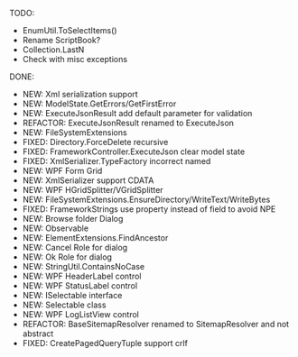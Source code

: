 TODO:
* EnumUtil.ToSelectItems()
* Rename ScriptBook?
* Collection.LastN
* Check with misc exceptions

DONE:
* NEW: Xml serialization support
* NEW: ModelState.GetErrors/GetFirstError
* NEW: ExecuteJsonResult add default parameter for validation
* REFACTOR: ExecuteJsonResult renamed to ExecuteJson
* NEW: FileSystemExtensions
* FIXED: Directory.ForceDelete recursive
* FIXED: FrameworkController.ExecuteJson clear model state
* FIXED: XmlSerializer.TypeFactory incorrect named
* NEW: WPF Form Grid
* NEW: XmlSerializer support CDATA
* NEW: WPF HGridSplitter/VGridSplitter
* NEW: FileSystemExtensions.EnsureDirectory/WriteText/WriteBytes
* FIXED: FrameworkStrings use property instead of field to avoid NPE
* NEW: Browse folder Dialog
* NEW: Observable
* NEW: ElementExtensions.FindAncestor
* NEW: Cancel Role for dialog
* NEW: Ok Role for dialog
* NEW: StringUtil.ContainsNoCase
* NEW: WPF HeaderLabel control
* NEW: WPF StatusLabel control
* NEW: ISelectable interface
* NEW: Selectable class
* NEW: WPF LogListView control
* REFACTOR: BaseSitemapResolver renamed to SitemapResolver and not abstract
* FIXED: CreatePagedQueryTuple support crlf
